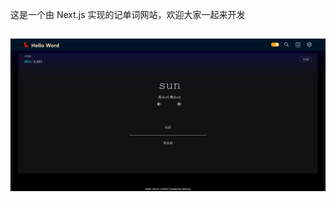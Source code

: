这是一个由 Next.js 实现的记单词网站，欢迎大家一起来开发

## ![image-20240418143026790](src\doc\image-20240418143026790.png)





